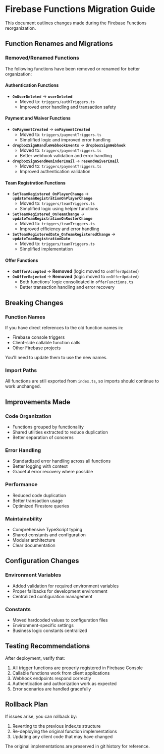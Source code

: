 # Firebase Functions Migration Guide

This document outlines changes made during the Firebase Functions reorganization.

## Function Renames and Migrations

### Removed/Renamed Functions

The following functions have been removed or renamed for better organization:

#### Authentication Functions

- **`OnUserDeleted`** → **`userDeleted`**
  - Moved to: `triggers/authTriggers.ts`
  - Improved error handling and transaction safety

#### Payment and Waiver Functions

- **`OnPaymentCreated`** → **`onPaymentCreated`**
  - Moved to: `triggers/paymentTriggers.ts`
  - Simplified logic and improved error handling
- **`dropboxSignHandleWebhookEvents`** → **`dropboxSignWebhook`**
  - Moved to: `triggers/paymentTriggers.ts`
  - Better webhook validation and error handling
- **`dropboxSignSendReminderEmail`** → **`resendWaiverEmail`**
  - Moved to: `triggers/paymentTriggers.ts`
  - Improved authentication validation

#### Team Registration Functions

- **`SetTeamRegistered_OnPlayerChange`** → **`updateTeamRegistrationOnPlayerChange`**
  - Moved to: `triggers/teamTriggers.ts`
  - Simplified logic using helper functions
- **`SetTeamRegistered_OnTeamChange`** → **`updateTeamRegistrationOnRosterChange`**
  - Moved to: `triggers/teamTriggers.ts`
  - Improved efficiency and error handling
- **`SetTeamRegisteredDate_OnTeamRegisteredChange`** → **`updateTeamRegistrationDate`**
  - Moved to: `triggers/teamTriggers.ts`
  - Simplified implementation

#### Offer Functions

- **`OnOfferAccepted`** → **Removed** (logic moved to `onOfferUpdated`)
- **`OnOfferRejected`** → **Removed** (logic moved to `onOfferUpdated`)
  - Both functions' logic consolidated in `offerFunctions.ts`
  - Better transaction handling and error recovery

## Breaking Changes

### Function Names

If you have direct references to the old function names in:

- Firebase console triggers
- Client-side callable function calls
- Other Firebase projects

You'll need to update them to use the new names.

### Import Paths

All functions are still exported from `index.ts`, so imports should continue to work unchanged.

## Improvements Made

### Code Organization

- Functions grouped by functionality
- Shared utilities extracted to reduce duplication
- Better separation of concerns

### Error Handling

- Standardized error handling across all functions
- Better logging with context
- Graceful error recovery where possible

### Performance

- Reduced code duplication
- Better transaction usage
- Optimized Firestore queries

### Maintainability

- Comprehensive TypeScript typing
- Shared constants and configuration
- Modular architecture
- Clear documentation

## Configuration Changes

### Environment Variables

- Added validation for required environment variables
- Proper fallbacks for development environment
- Centralized configuration management

### Constants

- Moved hardcoded values to configuration files
- Environment-specific settings
- Business logic constants centralized

## Testing Recommendations

After deployment, verify that:

1. All trigger functions are properly registered in Firebase Console
2. Callable functions work from client applications
3. Webhook endpoints respond correctly
4. Authentication and authorization work as expected
5. Error scenarios are handled gracefully

## Rollback Plan

If issues arise, you can rollback by:

1. Reverting to the previous index.ts structure
2. Re-deploying the original function implementations
3. Updating any client code that may have changed

The original implementations are preserved in git history for reference.
